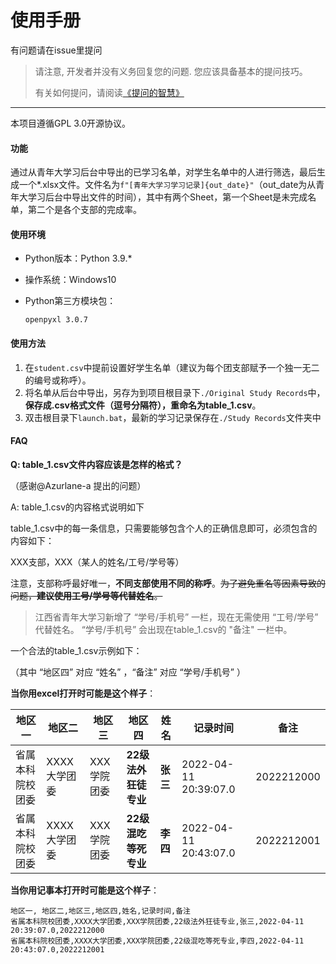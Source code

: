 # 使用手册

有问题请在issue里提问

> 请注意, 开发者并没有义务回复您的问题. 您应该具备基本的提问技巧。
>
> 有关如何提问，请阅读[《提问的智慧》](https://github.com/ryanhanwu/How-To-Ask-Questions-The-Smart-Way/blob/main/README-zh_CN.md)
>

---

本项目遵循GPL 3.0开源协议。

#### 功能

通过从青年大学习后台中导出的已学习名单，对学生名单中的人进行筛选，最后生成一个*.xlsx文件。文件名为`f"[青年大学习学习记录]{out_date}"`（out_date为从青年大学习后台中导出文件的时间），其中有两个Sheet，第一个Sheet是未完成名单，第二个是各个支部的完成率。

#### 使用环境

- Python版本：Python 3.9.*

- 操作系统：Windows10

- Python第三方模块包：

  ```
  openpyxl 3.0.7
  ```

  

#### 使用方法

1. 在`student.csv`中提前设置好学生名单（建议为每个团支部赋予一个独一无二的编号或称呼）。
2. 将名单从后台中导出，另存为到项目根目录下`./Original Study Records`中，**保存成.csv格式文件（逗号分隔符），重命名为table_1.csv**。
3. 双击根目录下`launch.bat`，最新的学习记录保存在`./Study Records`文件夹中


#### FAQ
**Q: table_1.csv文件内容应该是怎样的格式？**

（感谢@Azurlane-a 提出的问题）

A: table_1.csv的内容格式说明如下

table_1.csv中的每一条信息，只需要能够包含个人的正确信息即可，必须包含的内容如下：

XXX支部，XXX（某人的姓名/工号/学号等）

注意，支部称呼最好唯一，**不同支部使用不同的称呼**。~~为了避免重名等因素导致的问题，**建议使用工号/学号等代替姓名**。~~ 

> 江西省青年大学习新增了 “学号/手机号” 一栏，现在无需使用 “工号/学号” 代替姓名。 “学号/手机号” 会出现在table_1.csv的 "备注" 一栏中。

一个合法的table_1.csv示例如下：

（其中 “地区四” 对应 “姓名” ，“备注” 对应 “学号/手机号” ）

**当你用excel打开时可能是这个样子**：

| 地区一 | 地区二 | 地区三 | 地区四 | 姓名 | 记录时间 | 备注         |
| ------ | ------ | ------ | ------ | ---- | -------- |------------|
| 省属本科院校团委 | XXXX大学团委 | XXX学院团委 | **22级法外狂徒专业** | **张三** | 2022-04-11 20:39:07.0 | 2022212000 |
| 省属本科院校团委 | XXXX大学团委 | XXX学院团委 | **22级混吃等死专业** | **李四** | 2022-04-11 20:43:07.0 | 2022212001 |

**当你用记事本打开时可能是这个样子**：

~~~
地区一, 地区二,地区三,地区四,姓名,记录时间,备注
省属本科院校团委,XXXX大学团委,XXX学院团委,22级法外狂徒专业,张三,2022-04-11 20:39:07.0,2022212000
省属本科院校团委,XXXX大学团委,XXX学院团委,22级混吃等死专业,李四,2022-04-11 20:43:07.0,2022212001
~~~

